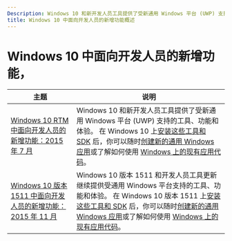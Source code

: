 ```yaml
---
Description: Windows 10 和新开发人员工具提供了受新通用 Windows 平台 (UWP) 支持的工具、功能和体验。
title: Windows 10 中面向开发人员的新增功能概述
---
```


# Windows 10 中面向开发人员的新增功能，

| 主题 |  说明   |
|-------|----------------|
| [Windows 10 RTM 中面向开发人员的新增功能：2015 年 7 月](windows-10-rtm-july-2015.md) | Windows 10 和新开发人员工具提供了受新通用 Windows 平台 (UWP) 支持的工具、功能和体验。 在 Windows 10 上[安装这些工具和 SDK](https://dev.windows.com/downloads) 后，你可以随时[创建新的通用 Windows 应用](https://msdn.microsoft.com/library/windows/apps/bg124288)或了解如何使用 [Windows 上的现有应用代码](https://msdn.microsoft.com/library/windows/apps/mt238321)。 |
| [Windows 10 版本 1511 中面向开发人员的新增功能：2015 年 11 月](windows-10-version-1511-november-2015.md) | Windows 10 版本 1511 和开发人员工具更新继续提供受通用 Windows 平台支持的工具、功能和体验。 在 Windows 10 版本 1511 上[安装这些工具和 SDK](https://dev.windows.com/downloads) 后，你可以随时[创建新的通用 Windows 应用](https://msdn.microsoft.com/library/windows/apps/bg124288)或了解如何使用 [Windows 上的现有应用代码](https://msdn.microsoft.com/library/windows/apps/mt238321)。 |

<!--HONumber=Mar16_HO5-->


